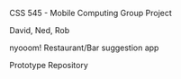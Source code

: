CSS 545 - Mobile Computing Group Project

David, Ned, Rob

nyooom! Restaurant/Bar suggestion app

Prototype Repository
